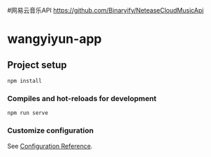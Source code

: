#网易云音乐API
https://github.com/Binaryify/NeteaseCloudMusicApi


# wangyiyun-app

## Project setup
```
npm install
```

### Compiles and hot-reloads for development
```
npm run serve
```


### Customize configuration
See [Configuration Reference](https://cli.vuejs.org/config/).
